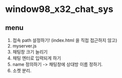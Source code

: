 # window98_x32_chat_sys  
## menu
1. 접속 path 설정하기! (index.html 을 직접 접근하지 않고)
2. myserver.js 
3. 채팅창 크기 늘리기
4. 채팅 엔터로 입력되게 하기
5. name 정의하기 -> 채팅창에 상대방 이름 정하기.
6. 소켓 분리.

   
